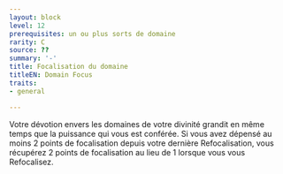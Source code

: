 ```yaml
---
layout: block
level: 12
prerequisites: un ou plus sorts de domaine
rarity: C
source: ??
summary: '-'
title: Focalisation du domaine
titleEN: Domain Focus
traits:
- general

---
```


<p>Votre dévotion envers les domaines de votre divinité grandit en même temps que la puissance qui vous est conférée. Si vous avez dépensé au moins 2 points de focalisation depuis votre dernière Refocalisation, vous récupérez 2 points de focalisation au lieu de 1 lorsque vous vous Refocalisez.</p>